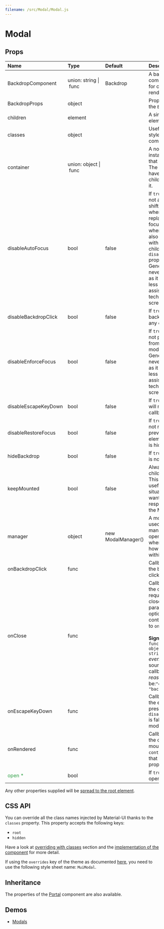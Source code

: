 ```yaml
---
filename: /src/Modal/Modal.js
---
```


<!--- This documentation is automatically generated, do not try to edit it. -->

# Modal



## Props

| Name | Type | Default | Description |
|:-----|:-----|:--------|:------------|
| BackdropComponent | union:&nbsp;string&nbsp;&#124;<br>&nbsp;func<br> | Backdrop | A backdrop component. Useful for custom backdrop rendering. |
| BackdropProps | object |  | Properties applied to the `Backdrop` element. |
| children | element |  | A single child content element. |
| classes | object |  | Useful to extend the style applied to components. |
| container | union:&nbsp;object&nbsp;&#124;<br>&nbsp;func<br> |  | A node, component instance, or function that returns either. The `container` will have the portal children appended to it. |
| disableAutoFocus | bool | false | If `true`, the modal will not automatically shift focus to itself when it opens, and replace it to the last focused element when it closes. This also works correctly with any modal children that have the `disableAutoFocus` prop.<br>Generally this should never be set to `true` as it makes the modal less accessible to assistive technologies, like screen readers. |
| disableBackdropClick | bool | false | If `true`, clicking the backdrop will not fire any callback. |
| disableEnforceFocus | bool | false | If `true`, the modal will not prevent focus from leaving the modal while open.<br>Generally this should never be set to `true` as it makes the modal less accessible to assistive technologies, like screen readers. |
| disableEscapeKeyDown | bool | false | If `true`, hitting escape will not fire any callback. |
| disableRestoreFocus | bool | false | If `true`, the modal will not restore focus to previously focused element once modal is hidden. |
| hideBackdrop | bool | false | If `true`, the backdrop is not rendered. |
| keepMounted | bool | false | Always keep the children in the DOM. This property can be useful in SEO situation or when you want to maximize the responsiveness of the Modal. |
| manager | object | new ModalManager() | A modal manager used to track and manage the state of open Modals. Useful when customizing how modals interact within a container. |
| onBackdropClick | func |  | Callback fired when the backdrop is clicked. |
| onClose | func |  | Callback fired when the component requests to be closed. The `reason` parameter can optionally be used to control the response to `onClose`.<br><br>**Signature:**<br>`function(event: object, reason: string) => void`<br>*event:* The event source of the callback<br>*reason:* Can be:`"escapeKeyDown"`, `"backdropClick"` |
| onEscapeKeyDown | func |  | Callback fired when the escape key is pressed, `disableEscapeKeyDown` is false and the modal is in focus. |
| onRendered | func |  | Callback fired once the children has been mounted into the `container`. It signals that the `open={true}` property took effect. |
| <span style="color: #31a148">open *</span> | bool |  | If `true`, the modal is open. |

Any other properties supplied will be [spread to the root element](/guides/api#spread).

## CSS API

You can override all the class names injected by Material-UI thanks to the `classes` property.
This property accepts the following keys:
- `root`
- `hidden`

Have a look at [overriding with classes](/customization/overrides#overriding-with-classes) section
and the [implementation of the component](https://github.com/mui-org/material-ui/tree/v1-beta/src/Modal/Modal.js)
for more detail.

If using the `overrides` key of the theme as documented
[here](/customization/themes#customizing-all-instances-of-a-component-type),
you need to use the following style sheet name: `MuiModal`.

## Inheritance

The properties of the [Portal](/api/portal) component are also available.

## Demos

- [Modals](/utils/modals/modals)

